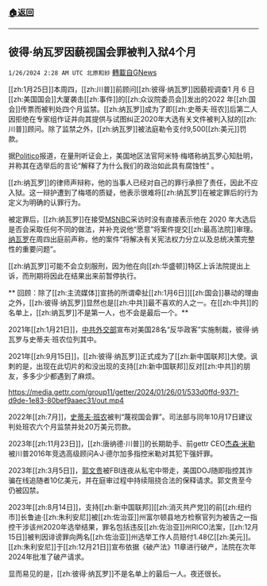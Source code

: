 ###  [:house:返回](README.md)
---


## 彼得·纳瓦罗因藐视国会罪被判入狱4个月
`1/26/2024 2:28 AM UTC 北原和紗` [轉載自GNews](https://gnews.org/articles/2254205)

[[zh:1月25日]]本周四，[[zh:川普]]前顾问[[zh:彼得·纳瓦罗]]因藐视调查1 月 6 日[[zh:美国国会]]大厦袭击[[zh:事件]]的[[zh:众议院委员会]]发出的2022 年[[zh:国会]]传票而被判处四个月监禁。[[zh:纳瓦罗]]成为了即[[zh:史蒂夫·班农]]后第二人因拒绝在专家组作证并向其提供与试图纠正2020年大选有关文件被判入狱的[[zh:川普]]顾问。除了监禁之外，[[zh:纳瓦罗]]被法庭勒令支付9,500[[zh:美元]]罚款。

据[Politico](https://twitter.com/kyledcheney/status/1750539386737819802)报道，在量刑听证会上，美国地区法官阿米特·梅塔称纳瓦罗心知肚明，并称其在选举后的言论“解释了为什么我们的政治如此具有腐蚀性” 。

[[zh:纳瓦罗]]的律师声辩称，他的当事人已经对自己的罪行承担了责任，因此不应入狱。这一辩护遭到了梅塔的质疑，他表示很难将[[zh:纳瓦罗]]在被定罪后的行为定义为明确的认罪行为。

被定罪后，[[zh:纳瓦罗]]在接受[MSNBC](https://www.youtube.com/watch?v=DWCWPOVE5iQ)采访时没有直接表示他在 2020 年大选后是否会采取任何不同的做法，并补充说他“愿意”将案件提交[[zh:最高法院]]审理。[纳瓦罗](https://www.youtube.com/live/h8f250FGy_8?si=oLpxOEtZoe3L4j4E)在周四出庭前声称，他的案件“将解决有关宪法权力分立以及总统决策完整性的重要问题”。

[[zh:纳瓦罗]]可能不会立刻服刑，因为他在向[[zh:华盛顿]]特区上诉法院提出上诉，而刑期将因此在结果出来前暂停执行。

** 回顾：除了[[zh:主流媒体]]宣扬的所谓牵扯[[zh:1月6日]][[zh:国会]]暴动的理由之外，[[zh:彼得·纳瓦罗]]显然也是[[zh:中共]]最不喜欢的人之一。在[[zh:中共]]的名单上，[[zh:纳瓦罗]]不是第一人，也不会是最后一个。**

2021年[[zh:1月21日]]，[中共外交部](https://www.mfa.gov.cn/web/wjb_673085/zzjg_673183/gjs_673893/gjzz_673897/lhgyffz_673913/fyrth_673921/202101/t20210121_7659635.shtml)宣布对美国28名“反华政客”实施制裁，彼得·纳瓦罗与史蒂夫·班农位列其中。

2021年[[zh:9月15日]]，[[zh:彼得·纳瓦罗]]正式成为了[[zh:新中国联邦]]大使。讽刺的是，出现在此切片的和没出现的支持[[zh:新中国联邦]]反对[[zh:中共]]的朋友，多多少少都遇到了麻烦。

https://media.gettr.com/group11/getter/2024/01/26/01/533d0ffd-9371-d9de-1e83-80bef9aaec31/out.mp4

2022年[[zh:7月]]，[史蒂夫·班农](https://www.axios.com/2022/10/21/steve-bannon-sentencing-jan6-criminal-contempt)被判“蔑视国会罪”。司法部与同年10月17日建议判处班农六个月监禁并处20万美元罚款。

2023年[[zh:11月23日]]，[[zh:唐纳德·川普]]的长期助手、前gettr CEO[杰森·米勒](https://www.thedailybeast.com/ex-trump-staffer-aj-delgado-now-says-her-boss-jason-miller-raped-her)被川普2016年竞选高级顾问A·J·德尔加多指控米勒对其犯下强奸罪。

2023年[[zh:3月5日]]，[郭文贵](https://www.voachinese.com/a/china-on-twitter-guo-wengui-arrest-20230315/7007199.html)被FBI连夜从私宅中带走，美国DOJ随即指控其诈骗在线追随者10亿美元，并在庭审过程中持续阻挠合法的保释请求。郭文贵至今仍被囚禁。

2023年[[zh:8月14日]]，支持[[zh:新中国联邦]][[zh:消灭共产党]]的前[[zh:纽约市]]长鲁迪·[[zh:朱利安尼]]被[[zh:佐治亚]]州富尔顿县地方检察官列为被告之一指控干涉该州2020年选举结果，罪名包括违反[[zh:佐治亚]]州RICO法案，[[zh:12月15日]]被判因诽谤罪向两名[[zh:佐治亚]]州选举工作人员赔付1.48亿[[zh:美元]]。[[zh:朱利安尼]]于[[zh:12月21日]]宣布依据《破产法》11章进行破产，法院在次年2024年批准了破产请求。

显而易见的是，[[zh:彼得·纳瓦罗]]不是名单上的最后一人。夜还很长。
